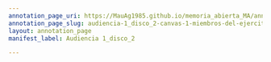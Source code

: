 ```yaml
---
annotation_page_uri: https://MauAg1985.github.io/memoria_abierta_MA/annotations/audiencia-1_disco_2-canvas-1-miembros-del-ejercito.json
annotation_page_slug: audiencia-1_disco_2-canvas-1-miembros-del-ejercito
layout: annotation_page
manifest_label: Audiencia 1_disco_2

---
```


